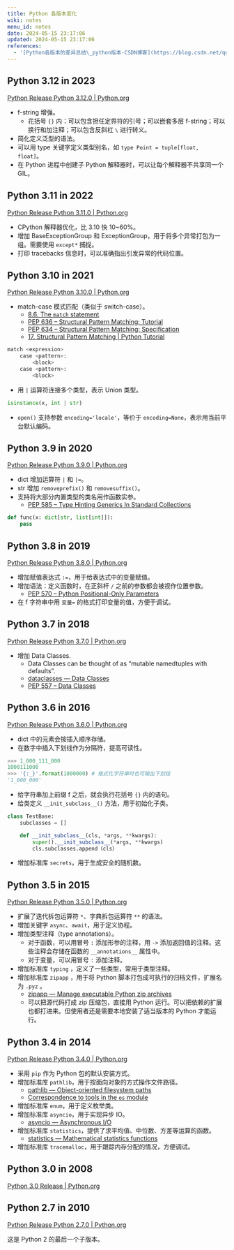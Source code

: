 ```yaml
---
title: Python 各版本变化
wiki: notes
menu_id: notes
date: 2024-05-15 23:17:06
updated: 2024-05-15 23:17:06
references:
  - '[Python各版本的差异总结\_python版本-CSDN博客](https://blog.csdn.net/qq_35952638/article/details/103101820)'
---
```

## Python 3.12 in 2023

[Python Release Python 3.12.0 | Python.org](https://www.python.org/downloads/release/python-3120/)

- f-string 增强。
  - 花括号 `{}` 内：可以包含担任定界符的引号；可以嵌套多层 f-string；可以换行和加注释；可以包含反斜杠 `\` 进行转义。
- 简化定义泛型的语法。
- 可以用 type 关键字定义类型别名，如 `type Point = tuple[float, float]`。
- 在 Python 进程中创建子 Python 解释器时，可以让每个解释器不共享同一个 GIL。

## Python 3.11 in 2022

[Python Release Python 3.11.0 | Python.org](https://www.python.org/downloads/release/python-3110/)

- CPython 解释器优化，比 3.10 快 10~60%。
- 增加 BaseExceptionGroup 和 ExceptionGroup，用于将多个异常打包为一组。需要使用 `except*` 捕捉。
- 打印 tracebacks 信息时，可以准确指出引发异常的代码位置。

## Python 3.10 in 2021

[Python Release Python 3.10.0 | Python.org](https://www.python.org/downloads/release/python-3100/)

- match-case 模式匹配（类似于 switch-case）。
  - [8.6. The `match` statement](https://docs.python.org/3/reference/compound_stmts.html#the-match-statement)
  - [PEP 636 – Structural Pattern Matching: Tutorial](https://peps.python.org/pep-0636/)
  - [PEP 634 – Structural Pattern Matching: Specification](https://peps.python.org/pep-0634/)
  - [17. Structural Pattern Matching | Python Tutorial](https://python-course.eu/python-tutorial/structural-pattern-matching.php)

``` python
match <expression>
    case <pattern>:
        <block>
    case <pattern>:
        <block>
```

- 用 `|` 运算符连接多个类型，表示 Union 类型。

``` python
isinstance(x, int | str)
```

- `open()` 支持参数 `encoding='locale'`，等价于 `encoding=None`，表示用当前平台默认编码。

## Python 3.9 in 2020

[Python Release Python 3.9.0 | Python.org](https://www.python.org/downloads/release/python-390/)

- dict 增加运算符 `|` 和 `|=`。
- str 增加 `removeprefix()` 和 `removesuffix()`。
- 支持将大部分内置类型的类名用作函数实参。
  - [PEP 585 – Type Hinting Generics In Standard Collections](https://peps.python.org/pep-0585/)

``` python
def func(x: dict[str, list[int]]):
    pass
```

## Python 3.8 in 2019

[Python Release Python 3.8.0 | Python.org](https://www.python.org/downloads/release/python-380/)

- 增加赋值表达式 `:=`，用于给表达式中的变量赋值。
- 增加语法：定义函数时，在正斜杆 `/` 之前的参数都会被视作位置参数。
  - [PEP 570 – Python Positional-Only Parameters](https://peps.python.org/pep-0570/)
- 在 f 字符串中用 `变量=` 的格式打印变量的值，方便于调试。

## Python 3.7 in 2018

[Python Release Python 3.7.0 | Python.org](https://www.python.org/downloads/release/python-370/)

- 增加 Data Classes.
  - Data Classes can be thought of as “mutable namedtuples with defaults”.
  - [dataclasses — Data Classes](https://docs.python.org/3/library/dataclasses.html)
  - [PEP 557 – Data Classes](https://peps.python.org/pep-0557/)

## Python 3.6 in 2016

[Python Release Python 3.6.0 | Python.org](https://www.python.org/downloads/release/python-360/)

- dict 中的元素会按插入顺序存储。
- 在数字中插入下划线作为分隔符，提高可读性。

``` python
>>> 1_000_111_000
1000111000
>>> '{:_}'.format(1000000) # 格式化字符串时也可输出下划线
'1_000_000'
```

- 给字符串加上前缀 f 之后，就会执行花括号 `{}` 内的语句。
- 给类定义 `__init_subclass__()` 方法，用于初始化子类。

``` python
class TestBase:
    subclasses = []

    def __init_subclass__(cls, *args, **kwargs):
        super().__init_subclass__(*args, **kwargs)
        cls.subclasses.append（cls）
```

- 增加标准库 `secrets`，用于生成安全的随机数。

## Python 3.5 in 2015

[Python Release Python 3.5.0 | Python.org](https://www.python.org/downloads/release/python-350/)

- 扩展了迭代拆包运算符 `*`、字典拆包运算符 `**` 的语法。
- 增加关键字 `async`、`await`，用于定义协程。
- 增加类型注释（type annotations）。
  - 对于函数，可以用冒号 `:` 添加形参的注释，用 `->` 添加返回值的注释。这些注释会存储在函数的 `__annotations__` 属性中。
  - 对于变量，可以用冒号 `:` 添加注释。
- 增加标准库 `typing` ，定义了一些类型，常用于类型注释。
- 增加标准库 `zipapp` ，用于将 Python 脚本打包成可执行的归档文件，扩展名为 `.pyz` 。
  - [zipapp — Manage executable Python zip archives](https://docs.python.org/3/library/zipapp.html)
  - 可以把源代码打成 zip 压缩包，直接用 Python 运行。可以把依赖的扩展也都打进来。但使用者还是需要本地安装了适当版本的 Python 才能运行。

## Python 3.4 in 2014

[Python Release Python 3.4.0 | Python.org](https://www.python.org/downloads/release/python-340/)

- 采用 `pip` 作为 Python 包的默认安装方式。
- 增加标准库 `pathlib`，用于按面向对象的方式操作文件路径。
  - [pathlib — Object-oriented filesystem paths](https://docs.python.org/3/library/pathlib.html)
  - [Correspondence to tools in the `os` module](https://docs.python.org/3/library/pathlib.html#correspondence-to-tools-in-the-os-module)
- 增加标准库 `enum`，用于定义枚举类。
- 增加标准库 `asyncio`，用于实现异步 IO。
  - [asyncio — Asynchronous I/O](https://docs.python.org/3/library/asyncio.html)
- 增加标准库 `statistics`，提供了求平均值、中位数、方差等运算的函数。
  - [statistics — Mathematical statistics functions](https://docs.python.org/3/library/statistics.html)
- 增加标准库 `tracemalloc`，用于跟踪内存分配的情况，方便调试。

## Python 3.0 in 2008

[Python 3.0 Release | Python.org](https://www.python.org/download/releases/3.0/)

## Python 2.7 in 2010

[Python Release Python 2.7.0 | Python.org](https://www.python.org/downloads/release/python-270/)

这是 Python 2 的最后一个子版本。
